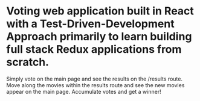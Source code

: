 # Voting web application built in React with a Test-Driven-Development Approach primarily to learn building full stack Redux applications from scratch.

Simply vote on the main page and see the results on the /results route. Move along the movies within the results route and see the new movies appear on the main page. Accumulate votes and get a winner! 
